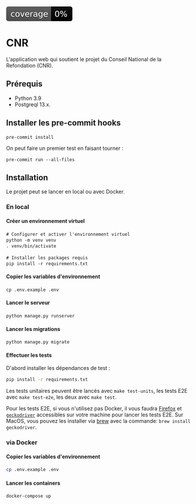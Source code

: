 ![](.github/workflows/coverage_badge.svg)

# CNR

L'application web qui soutient le projet du Conseil National de la Refondation (CNR).

## Prérequis

- Python 3.9
- Postgreql 13.x.

## Installer les pre-commit hooks

```
pre-commit install
```

On peut faire un premier test en faisant tourner :

```
pre-commit run --all-files
```

## Installation

Le projet peut se lancer en local ou avec Docker.

### En local

#### Créer un environnement virtuel

```
# Configurer et activer l'environnement virtuel
python -m venv venv
. venv/bin/activate

# Installer les packages requis
pip install -r requirements.txt
```

#### Copier les variables d'environnement

```
cp .env.example .env
```

#### Lancer le serveur

```
python manage.py runserver
```

#### Lancer les migrations

```
python manage.py migrate
```

#### Effectuer les tests

D'abord installer les dépendances de test :

```sh
pip install -r requirements.txt
```

Les tests unitaires peuvent être lancés avec `make test-units`, les
tests E2E avec `make test-e2e`, les deux avec `make test`.

Pour les tests E2E, si vous n'utilisez pas Docker, il vous faudra
[Firefox](https://www.mozilla.org/fr/firefox/download/thanks/) et
[`geckodriver`](https://github.com/mozilla/geckodriver/releases)
accessibles sur votre machine pour lancer les tests E2E.  Sur MacOS,
vous pouvez les installer via [brew](https://brew.sh/) avec la commande: `brew install geckodriver`.

### via Docker

#### Copier les variables d'environnement

```sh
cp .env.example .env
```

#### Lancer les containers

```sh
docker-compose up
```
